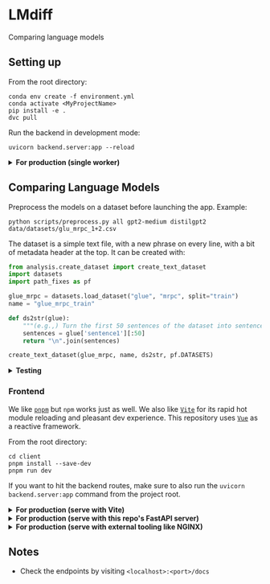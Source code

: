 # LMdiff

Comparing language models

## Setting up
From the root directory:

```
conda env create -f environment.yml
conda activate <MyProjectName>
pip install -e .
dvc pull
```

Run the backend in development mode:

```
uvicorn backend.server:app --reload
```

<details>
<summary><b>For production (single worker)</b></summary>

```
uvicorn backend.server:app
```

</details>

## Comparing Language Models
Preprocess the models on a dataset before launching the app. Example:

```
python scripts/preprocess.py all gpt2-medium distilgpt2 data/datasets/glu_mrpc_1+2.csv
```

The dataset is a simple text file, with a new phrase on every line, with a bit of metadata header at the top. It can be created with:

```python
from analysis.create_dataset import create_text_dataset
import datasets
import path_fixes as pf

glue_mrpc = datasets.load_dataset("glue", "mrpc", split="train")
name = "glue_mrpc_train"

def ds2str(glue):
    """(e.g.,) Turn the first 50 sentences of the dataset into sentence information"""
    sentences = glue['sentence1'][:50]
    return "\n".join(sentences)

create_text_dataset(glue_mrpc, name, ds2str, pf.DATASETS)
```



<details>
<summary><b>Testing</b></summary>

```
make test
```

or

```
python -m pytest tests
```

All tests are stored in `tests`.

</details>

### Frontend

We like [`pnpm`](https://pnpm.io/installation) but `npm` works just as well. We also like [`Vite`](https://vitejs.dev/) for its rapid hot module reloading and pleasant dev experience. This repository uses [`Vue`](https://vuejs.org/) as a reactive framework.

From the root directory:

```
cd client
pnpm install --save-dev
pnpm run dev
```

If you want to hit the backend routes, make sure to also run the `uvicorn backend.server:app` command from the project root.

<details>
<summary><b>For production (serve with Vite)</b></summary>

```
pnpm run serve
```

</details>

<details>
<summary><b>For production (serve with this repo's FastAPI server)</b></summary>

```
cd client
pnpm run build:backend
cd ..
uvicorn backend.server:app
```

Or the `gunicorn` command from above.

All artifacts are stored in the `client/dist` directory with the appropriate basepath.
</details>

<details>
<summary><b>For production (serve with external tooling like NGINX)</b></summary>

```
pnpm run build
```

All artifacts are stored in the `client/dist` directory.
</details>

## Notes

- Check the endpoints by visiting `<localhost>:<port>/docs`